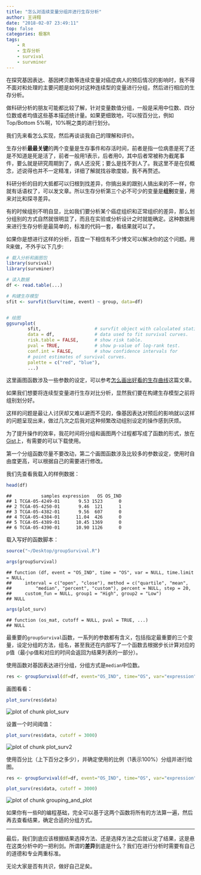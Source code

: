 ```yaml
---
title: "怎么对连续变量分组并进行生存分析"
author: 王诗翔
date: "2018-02-07 23:49:11"
top: false
categories: 极客R
tags:
    - R
    - 生存分析
    - survival
    - survminer
---
```




在探究基因表达、基因拷贝数等连续变量对癌症病人的预后情况的影响时，我不得不面对和处理的主要问题是如何对这种连续型的变量进行分组，然后进行相应的生存分析。

<!-- more -->

做科研分析的朋友可能都比较了解，针对变量数值分组，一般是采用中位数、四分位数或者均值这些基本描述统计量。如果更细致地，可以按百分比，例如Top/Bottom 5%啊，10%啊之类的进行划分。

我们先来看怎么实现，然后再谈谈我自己的理解和评价。

生存分析**最最关键**的两个变量是生存事件和存活时间，前者是指一位病患是死了还是不知道是死是活了，前者一般用1表示，后者用0，其中后者常被称为截尾事件，要么就是研究周期到了，病人还没死；要么是找不到人了。我这里不是在侃概念，述说得也并不一定精准，详细了解就找谷歌度娘，我不再赘述。

科研分析的目的大抵都可以归根到找差异，你搞出来的跟别人搞出来的不一样，你就有话语权了，可以发文章。所以生存分析第三个必不可少的变量是**组别**变量，用来对比和探寻差异。

有的时候组别不明自显，比如我们要分析某个癌症组织和正常组织的差异，那么划分组别的方式自然就很明显了，而且在实验或分析设计之时就能确定。这种数据用来进行生存分析是最简单的，标准的代码一套，看结果就可以了。

如果你是想进行这样的分析，百度一下相信有不少博文可以解决你的这个问题。用R来做，不外乎以下几步:

```R
# 载入分析和画图包
library(survival)
library(survminer)

# 读入数据
df <- read.table(...)

# 构建生存模型
sfit <- survfit(Surv(time, event) ~ group, data=df)


# 绘图
ggsurvplot(
        sfit,                    # survfit object with calculated statistics.
        data = df,               # data used to fit survival curves.
        risk.table = FALSE,      # show risk table.
        pval = TRUE,             # show p-value of log-rank test.
        conf.int = FALSE,        # show confidence intervals for
        # point estimates of survival curves.
        palette = c("red", "blue"),
        ...)

```

这里画图函数涉及一些参数的设定，可以参考[怎么画出好看的生存曲线](https://www.jianshu.com/p/2da8eb255596)这篇文章。

如果我们想要将连续型变量进行生存对比分析，显然我们要在构建生存模型之前将组别划分好。

这样的问题是最让人讨厌却又难以避而不见的，像基因表达对预后的影响就以这样的问题呈现出来，做过几次之后我对这种频繁改动组别设定的操作感到厌烦。

为了提升操作的效率，我花时间将分组和画图两个过程都写成了函数的形式，放在[Gist](https://gist.github.com/ShixiangWang/75ae36de5d1b42c3d4de79986d03e16b)上，有需要的可以下载使用。

第一个分组函数尽量不要改动，第二个画图函数涉及比较多的参数设定，使用时自由度更高，可以根据自己的需要进行修改。




我们先查看我载入的样例数据：


```r
head(df)
```

```
##           samples expression   OS OS_IND
## 1 TCGA-05-4249-01       9.53 1523      0
## 2 TCGA-05-4250-01       9.46  121      1
## 3 TCGA-05-4382-01       9.56  607      0
## 4 TCGA-05-4384-01      11.04  426      0
## 5 TCGA-05-4389-01      10.45 1369      0
## 6 TCGA-05-4390-01      10.90 1126      0
```


载入写好的函数脚本：


```r
source("~/Desktop/groupSurvival.R")

args(groupSurvival)
```

```
## function (df, event = "OS_IND", time = "OS", var = NULL, time.limit = NULL,
##     interval = c("open", "close"), method = c("quartile", "mean",
##         "median", "percent", "custom"), percent = NULL, step = 20,
##     custom_fun = NULL, group1 = "High", group2 = "Low")
## NULL
```

```r
args(plot_surv)
```

```
## function (os_mat, cutoff = NULL, pval = TRUE, ...)
## NULL
```

最重要的`groupSurvival`函数，一系列的参数都有含义，包括指定最重要的三个变量，设定分组的方法，组名，甚至我还在内部写了一个函数去根据步长计算对应的p值（最小p值和对应的时间会返回为结果列表的一部分）。


使用函数对基因表达进行分组，分组方式是`median`中位数。


```r
res <- groupSurvival(df=df, event="OS_IND", time="OS", var="expression",method="median")
```

画图看看：


```r
plot_surv(res$data)
```

![plot of chunk plot_surv](/images/plot_surv-1.png)

设置一个时间阈值：


```r
plot_surv(res$data, cutoff = 3000)
```

![plot of chunk plot_surv2](/images/plot_surv2-1.png)

使用百分比（上下百分之多少），并确定使用的比例（1表示100%）分组并进行绘图。


```r
res <- groupSurvival(df=df, event="OS_IND", time="OS", var="expression",method="percent", percent = 0.1)

plot_surv(res$data, cutoff = 3000)
```

![plot of chunk grouping_and_plot](/images/grouping_and_plot-1.png)

如果你有一些R的编程基础，完全可以基于这两个函数将所有的方法算一遍，然后再去查看结果，确定合适的分组方式。

***********************************************************

最后，我们到底应该根据结果选择方法、还是选择方法之后就认定了结果，这是悬在这类分析中的一把利剑。所谓的**差异**到底是什么？我们在进行分析时需要有自己的道德和专业两重标准。

无论大家是否有共识，做好自己足矣。
